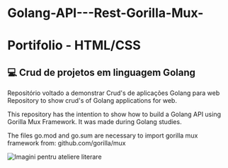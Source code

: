 # Golang-API---Rest-Gorilla-Mux-

# Portifolio - HTML/CSS 
## :computer: Crud de projetos em linguagem Golang 
Repositório voltado a demonstrar Crud's de aplicações Golang para web
Repository to show crud's of Golang applications for web.

This repository has the intention to show how to build a Golang API using Gorilla Mux Framework.
It was made during Golang studies.

The files go.mod and go.sum are necessary to import gorilla mux framework from: github.com/gorilla/mux

![Imagini pentru ateliere literare](https://github.com/Meisterzeit/Portifolio/blob/master/Imagini%20pentru%20ateliere%20literare.gif)

